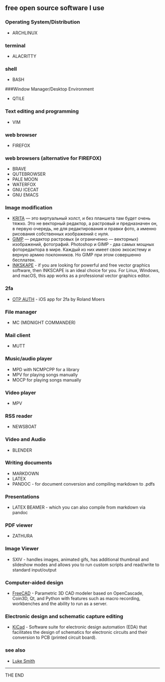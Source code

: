 ## free open source software I use

### Operating System/Distribution
* ARCHLINUX

### terminal
* ALACRITTY

### shell
* BASH

###Window Manager/Desktop Environment
* QTILE

### Text editing and programming
* VIM

### web browser
* FIREFOX

### web browsers (alternative for FIREFOX)
* BRAVE
* QUTEBROWSER
* PALE MOON
* WATERFOX
* GNU ICECAT
* GNU EMACS

### Image modification
* [KRITA](https://krita.org) — это виртуальный холст, и без планшета там будет
  очень тяжко. Это не векторный редактор, а растровый и предназначен он, в
  первую очередь, не для редактирования и правки фото, а именно рисования
  собственных изображений с нуля.
* [GIMP](https://www.gimp.org) — редактор растровых (и ограниченно —
  векторных) изображений, фотографий. Photoshop и GIMP - два самых мощных
  фоторедактора в мире.  Каждый из них имеет свою экосистему и верную армию
  поклонников. Но GIMP при этом совершенно бесплатен.
* [INKSKAPE](https://inkscape.org) - if you are looking for powerful and free
  vector graphics software, then INKSCAPE is an ideal choice for you. For
  Linux, Windows, and macOS, this app works as a professional vector graphics
  editor.

### 2fa
* [OTP AUTH](https://cooperrs.de/otpauth.html) - iOS app for 2fa by Roland
  Moers

### File manager
* MC (MIDNIGHT COMMANDER)

### Mail client
* MUTT

### Music/audio player
* MPD with NCMPCPP for a library
* MPV for playing songs manually
* MOCP for playing songs manually

### Video player
* MPV

### RSS reader
* NEWSBOAT

### Video and Audio
* BLENDER

### Writing documents
* MARKDOWN
* LATEX
* PANDOC - for document conversion and compiling markdown to .pdfs

### Presentations
* LATEX BEAMER - which you can also compile from markdown via pandoc

### PDF viewer
* ZATHURA

### Image Viewer
* SXIV - handles images, animated gifs, has additional thumbnail and slideshow
  modes and allows you to run custom scripts and read/write to standard
  input/output

### Computer-aided design
* [FreeCAD](https://www.freecadweb.org/) - Parametric 3D CAD modeler based on
  OpenCascade, Coin3D, Qt, and Python with features such as macro recording,
  workbenches and the ability to run as a server.

### Electronic design and schematic capture editing
* [KiCad](https://www.kicad.org/) - Software suite for electronic design
  automation (EDA) that facilitates the design of schematics for electronic
  circuits and their conversion to PCB (printed circuit board).

### see also
* [Luke Smith](https://lukesmith.xyz/c/programs-and-equipment-i-use)

---

THE END
